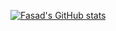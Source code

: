 [![Fasad's GitHub stats](https://github-readme-stats.vercel.app/api?username=FasadSalatov&theme=shadow_red)](https://github.com/anuraghazra/github-readme-stats)
